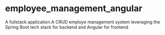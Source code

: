 # employee_management_angular
A fullstack application.A CRUD employe management system leveraging the Spring Boot tech stack for backend  and Angular for frontend
